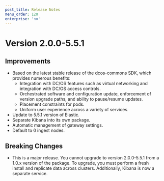 ```yaml
---
post_title: Release Notes
menu_order: 120
enterprise: 'no'
---
```


# Version 2.0.0-5.5.1

## Improvements
- Based on the latest stable release of the dcos-commons SDK, which provides numerous benefits:
  - Integration with DC/OS features such as virtual networking and integration with DC/OS access controls.
  - Orchestrated software and configuration update, enforcement of version upgrade paths, and ability to pause/resume updates.
  - Placement constraints for pods.
  - Uniform user experience across a variety of services.
- Update to 5.5.1 version of Elastic.
- Separate Kibana into its own package.
- Automatic management of gateway settings.
- Default to 0 ingest nodes.

## Breaking Changes
- This is a major release.  You cannot upgrade to version 2.0.0-5.5.1 from a 1.0.x version of the package.  To upgrade, you must perform a fresh install and replicate data across clusters. Additionally, Kibana is now a separate service.
